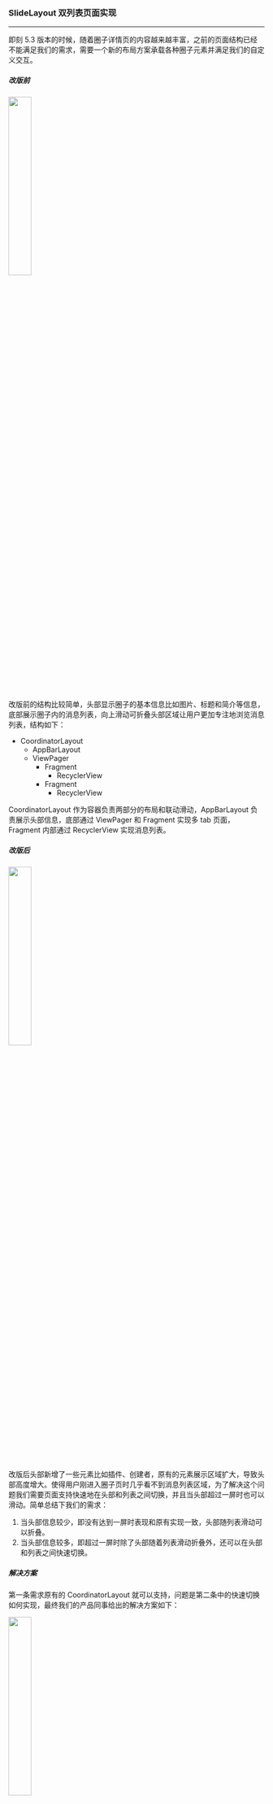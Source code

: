 ### SlideLayout 双列表页面实现

---

即刻 5.3 版本的时候，随着圈子详情页的内容越来越丰富，之前的页面结构已经不能满足我们的需求，需要一个新的布局方案承载各种圈子元素并满足我们的自定义交互。

##### 改版前

<img src="before_topic_detail_screenshot.png" width="30%" />

改版前的结构比较简单，头部显示圈子的基本信息比如图片、标题和简介等信息，底部展示圈子内的消息列表，向上滑动可折叠头部区域让用户更加专注地浏览消息列表，结构如下：

* CoordinatorLayout
  * AppBarLayout
  * ViewPager
    * Fragment
      * RecyclerView
    * Fragment
      * RecyclerView

CoordinatorLayout 作为容器负责两部分的布局和联动滑动，AppBarLayout 负责展示头部信息，底部通过 ViewPager 和 Fragment 实现多 tab 页面，Fragment 内部通过 RecyclerView 实现消息列表。

##### 改版后

<img src="after_topic_detail_screenshot.png" width="30%" />

改版后头部新增了一些元素比如插件、创建者，原有的元素展示区域扩大，导致头部高度增大。使得用户刚进入圈子页时几乎看不到消息列表区域，为了解决这个问题我们需要页面支持快速地在头部和列表之间切换，并且当头部超过一屏时也可以滑动。简单总结下我们的需求：

1. 当头部信息较少，即没有达到一屏时表现和原有实现一致，头部随列表滑动可以折叠。
2. 当头部信息较多，即超过一屏时除了头部随着列表滑动折叠外，还可以在头部和列表之间快速切换。

##### 解决方案

第一条需求原有的 CoordinatorLayout  就可以支持，问题是第二条中的快速切换如何实现，最终我们的产品同事给出的解决方案如下：

<img src="after_topic_detail_header_collapsed_screenshot.png" width="30%" />

从这个截图看上去好像和原来的将头部折叠一样，其实不然。将头部折叠需要先将头部滑到界面外，而这里头部其实没有滑动，列表是盖在头部上面，当想查看头部时再将列表滑下去。

有人可能会说，这和原来的有什么区别，都需要滑动。这种实现的好处主要有三点：

1. 列表只会存在展开和隐藏两种状态，不会存在显示一半的情况，降低头部和列表切换的难度。
2. 当列表滑动几屏后，此时仍然可以将列表滑出展示头部，不需要将列表滑到最顶部在拉出头部。
3. 当头部很长时，头部内容滑动在任何位置都可以滑出列表，不需要将头部滑到最底部。

原有的 CoordinatorLayout 不能满足上述需求，所以我们需要实现一个自定义组件，由于这个组件的主要功能就是将页面底部滑出滑进，所以我们将这个组件命名为 **SlideLayout**。

##### 思路详述

###### 嵌套滚动

不管是原有逻辑还是新增的，都属于一对嵌套组件的联动交互，不难看出需要用到嵌套滚动机制来实现。首先我们简单了解下嵌套滚动的机制：

<img src="nested_scrolling_sequence.png" width="80%" />

图中 Parent 表示实现了 NestedScrollingParent 接口的组件，Child 表示实现了 NestedScrollingChild 接口的组件，Parent 接受 Child 分发的滚动事件，而且他们不直接关联。

###### SlideLayout 结构

<img src="case_refresh_state.png" width="40%" />

如上图在 SlideLayout 中有三个组件：refresh、header 和 slider，它们的含义如下：

1. refresh：当用户下拉刷新页面时 refresh 负责展示加载动画。
2. header：负责页面头部，需要包含实现 NestedScrollingChild 的组件从而向 SlideLayout 分发滚动事件。
3. slider：负责列表区域，也需要包含实现 NestedScrollingChild 的组件，原因同 header。

实现 NestedScrollingChild 的组件有 NestedScrollView、RecyclerView 等，就圈子详情页这个页面来说，NestedScrollView 实现了页面头部，RecyclerView 实现了消息列表。

###### 操作状态

在处理 SlideLayout 中的滚动事件时，我们用一个枚举类型定义了三个状态：

``` kotlin
enum class SlideGesture { SCROLL, SLIDE, REFRESH }
```

* SCROLL

  slider 和 header 处于连接的状态，即 header 的底边连着 slider 的顶边没有重叠。此状态时需要和老版本保持一致，即头部随着列表的滚动而滚动。如下图:

  <img src="case_scroll_state.png" width="40%" />

* SLIDE

  slider 盖在 header 上面，slider 此时有可能展示也有可能隐藏，主要工作是将 slider 滑出或者隐藏。如下图：

  <img src="case_slide_state.png" width="40%" />

* REFRESH

  展示刷新动画，即刷新动画部分高度大于 0。下图只展示了从 Scroll 状态转换而来的情况，其实从 Slide 状态也可以进入 Refresh 状态，和这个类似会在头部上面出现一个刷新动画展示区域，这里就不列出了。

  <img src="case_refresh_state.png" width="40%" />

三个状态的彼此转换关系如下图：

<img src="state_change_process_1.png" width="50%" />

确认了状态定义后剩下的工作基本就分为两部分：状态识别和滚动处理。

###### 状态识别

根据前面讲的状态定义可得出状态判断逻辑如下：

<img src="state_check_process_1.png" width="50%" />

我们将 Refresh 状态的优先级设为最高，先判断刷新区域的高度是否大于 0 来检查是不是 Refresh 状态。由于 Slide 的定义是 slider 和 header 有重叠，而 slider 在 SlideLayout 中是通过 sliderTop 来表示位置的，所以我们可以通过  sliderTop < headerHeight 来判断是不是 Slide 状态。最后两个条件都不满足的话就是 Scroll 状态了。

###### 滚动处理

针对不同状态，对滚动事件定义了不同的处理规则，从而实现我们需要的交互效果。具体的处理逻辑见下表：

| 横向表示状态，竖向表示滚动类型             | Refresh                                                     | Scroll                                             | Slide                                                 |
| ------------------------------------------ | ----------------------------------------------------------- | -------------------------------------------------- | ----------------------------------------------------- |
| nestedPreScroll (分发者消费之前的滚动事件) | 向上滚动: 消费滚动事件，折叠 刷新动画区域；向下滚动: 不消费 | 向上滚动: 消费滚动事件，折叠头部；向下滚动: 不消费 | 向上滚动: 消费滚动事件，展开 slider；向下滚动: 不消费 |
| nestedScroll (分发者消费之后的滚动事件)    | 向上滚动: 不消费；向下滚动: 消费滚动事件，展开刷新动画区域  | 向上滚动: 不消费；向下滚动: 消费滚动事件，展开头部 | 向上滚动: 不消费；向下滚动: 消费滚动事件，折叠 slider |

横向表示三种状态，竖向表示两种滚动事件类型，组合出六种不同的 case。这里给出的逻辑处理比较简单，实际实现时会遇到很多需要特殊处理的情况，这里就不一一列出了，感兴趣的同学可以查看项目源码，项目地址会在最后给出。

##### 使用实例

我们通过动图来看看最终实现的效果，第一种是头部没超过屏幕的情况：

<img src="case_scroll_state.gif" width="30%" />

然后再看看头部超过屏幕的情况：

<img src="case_slide_state.gif" width="30%" />

页面布局结构如下：

``` xml
<SlideLayout>
    <!-- header -->
    <MinVerticalMarginFrameLayout>
        <androidx.core.widget.NestedScrollView>
            <!-- header content here -->
        </androidx.core.widget.NestedScrollView>
    </MinVerticalMarginFrameLayout>
    <!-- slider -->
    <MinVerticalMarginFrameLayout>
        <LinearLayout>
            <SlideBarLayout>
                <!-- slide bar content here -->
            </SlideBarLayout>
            <androidx.recyclerview.widget.RecyclerView />
        </LinearLayout>
    </MinVerticalMarginFrameLayout>
    <!-- refresh -->
    <RefreshViewLayout/>
</SlideLayout>
```

- MinVerticalMarginFrameLayout：继承自 FrameLayout 实现的一个简单自定义布局组件，目的是在竖直方向设置最小间距。
- SlideBarLayout：参考 AppBarLayout 实现的滑动条组件，我们开源的项目中有源码，感兴趣的同学可以前去查看。
- RefreshViewLayout：用于存放刷新动画组件的容器，可以通过实现 RefreshView 接口创建自定义的刷新动画，并设置给 RefreshViewLayout 的 refreshInterface 来生效。
- 更多的使用方式可以访问 [SlideLayout](https://github.com/ruguoapp/iftech-android-slide-layout) 项目主页查看。

##### 总结

本文介绍了为什么需要 SlideLayout，并简单阐述了设计思路和实现机制。作为嵌套滚动机制的一种具体实现，在开发过程中让我深切感受到这套接口功能的强大，定义虽然简单，但却几乎能实现各种页面联动效果。希望对读者有所启发和帮助。由于本人水平有限，文章或者代码如果有任何问题实属难免，欢迎评论指正或者提 issue。

SlideLayout 项目地址：https://github.com/ruguoapp/iftech-android-slide-layout 如果对具体实现感兴趣可以前去查看，欢迎 **star** 和关注。

参考文章：

* [三级 NestedScroll 嵌套滚动实践](https://zhuanlan.zhihu.com/p/56582475)
* [NestedScrollingParent2](https://developer.android.com/reference/android/support/v4/view/NestedScrollingParent2)
* [NestedScrollingChild2](https://developer.android.com/reference/android/support/v4/view/NestedScrollingChild2)



